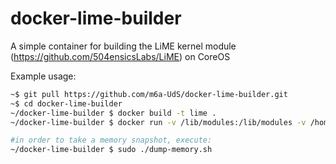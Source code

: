 # docker-lime-builder
A simple container for building the LiME kernel module (https://github.com/504ensicsLabs/LiME) on CoreOS

Example usage:

```bash
~$ git pull https://github.com/m6a-UdS/docker-lime-builder.git
~$ cd docker-lime-builder
~/docker-lime-builder $ docker build -t lime .
~/docker-lime-builder $ docker run -v /lib/modules:/lib/modules -v /home/core/docker-lime-builder/:/host lime bash /lime/make-lime.sh

#in order to take a memory snapshot, execute:
~/docker-lime-builder $ sudo ./dump-memory.sh
```
